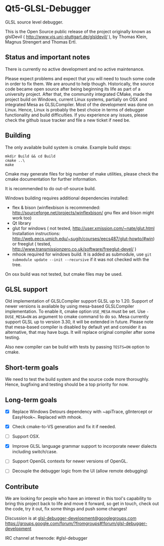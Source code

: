 Qt5-GLSL-Debugger
=============

GLSL source level debugger.

This is the Open Source public release of the project originally known
as glslDevil ( http://www.vis.uni-stuttgart.de/glsldevil/ ), by
Thomas Klein, Magnus Strengert and Thomas Ertl.


Status and important notes
--------------------------

There is currently no active development and no active maintenance. 

Please expect problems and expect that you will need to touch some code in order to fix them. We are
around to help though. Historically, the source code became open source after being beginning its
life as part of a university project. After that, the community integrated CMake, made the project
build on Windows, current Linux systems, partially on OSX and integrated Mesa as GLSLCompiler. Most
of the development was done on Linux. Hence, Linux is probably the best choice in terms of debugger
functionality and build difficulties. 
If you experience any issues, please check the github issue tracker and file a
new ticket if need be.


Building
------

The only available build system is cmake. Example build steps:

```
mkdir Build && cd Build
cmake ..\
make
```

Cmake may generate files for big number of make utilities, please check the cmake
documentation for further information.

It is recommended to do out-of-source build.

Windows building requires additional dependencies installed:

- flex & bison (winflexbison is recommended: http://sourceforge.net/projects/winflexbison/
  gnu flex and bison might work too)
- Qt library
- glut for windows ( not tested, http://user.xmission.com/~nate/glut.html
	Installation instructions: http://web.eecs.umich.edu/~sugih/courses/eecs487/glut-howto/#win)
  or freeglut ( tested, http://www.transmissionzero.co.uk/software/freeglut-devel/ )
- mhook required for windows build. It is added as submodule, use
  `git submodule update --init --recursive` if it was not checked with the tree.


On osx build was not tested, but cmake files may be used.


GLSL support
----------------

Old implementation of GLSLCompiler support GLSL up to 1.20. Support of newer versions is
avaliable by using mesa-based GLSLCompiler implementation. To enable it, cmake option
`USE_MESA` must be set. Use `-DUSE_MESA=ON` as argument to cmake command to do so.
Mesa currently support GLSL up to version 3.30, it will be extended in future.
Please note that mesa-based compiler is disabled by default yet and consider it as
alternative, that may have bugs. It will replace original compiler after some testing.

Also new compiler can be build with tests by passing `TESTS=ON` option to cmake.


Short-term goals
----------------

We need to test the build system and the source code more thoroughly. Hence, bugfixing and
testing should be a top priority for now.


Long-term goals
---------------

- [x] Replace Windows Detours dependency with ~apiTrace, glIntercept or EasyHook~. Replaced with mhook.
- [x] Check cmake-to-VS generation and fix it if needed.
- [ ] Support OSX.
- [x] Improve GLSL language grammar support to incorporate newer dialects including switch/case.
- [ ] Support OpenGL contexts for newer versions of OpenGL.
- [ ] Decouple the debugger logic from the UI (allow remote debugging)


Contribute
----------

We are looking for people who have an interest in this tool's capability to bring this project
back to life and move it forward, so get in touch, check out the code, try it out, fix some things
and push some changes!

Discussion is at glsl-debugger-development@googlegroups.com
https://groups.google.com/forum/?fromgroups#!forum/glsl-debugger-development

IRC channel at freenode: #glsl-debugger

